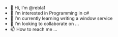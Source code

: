 - 👋 Hi, I’m @rebla1
- 👀 I’m interested in Programming in c#
- 🌱 I’m currently learning writing a window service
- 💞️ I’m looking to collaborate on ...
- 📫 How to reach me ...

<!---
rebla1/rebla1 is a ✨ special ✨ repository because its `README.md` (this file) appears on your GitHub profile.
You can click the Preview link to take a look at your changes.
--->
